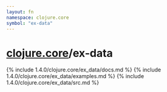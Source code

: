 ```yaml
---
layout: fn
namespace: clojure.core
symbol: "ex-data"
---
```


# [clojure.core](../)/ex-data

{% include 1.4.0/clojure.core/ex_data/docs.md %}
{% include 1.4.0/clojure.core/ex_data/examples.md %}
{% include 1.4.0/clojure.core/ex_data/src.md %}

